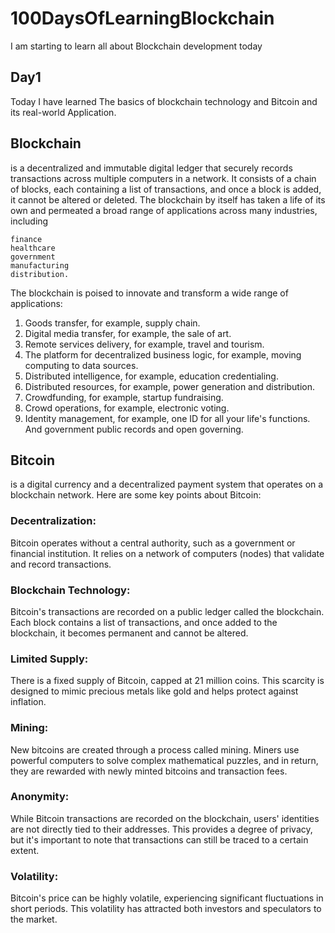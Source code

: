 
# 100DaysOfLearningBlockchain

I am starting to learn all about Blockchain development today

## Day1
Today I have learned The basics of blockchain technology and Bitcoin and its real-world Application.

## Blockchain
 is a decentralized and immutable digital ledger that securely records transactions across multiple computers in a network. It consists of a chain of blocks, each containing a list of transactions, and once a block is added, it cannot be altered or deleted.
The blockchain by itself has taken a life of its own and permeated a broad range of applications across many industries, including
```
finance
healthcare
government
manufacturing
distribution.

```
The blockchain is poised to innovate and transform a wide range of applications:
1. Goods transfer, for example, supply chain. 
2. Digital media transfer, for example, the sale of art.
3. Remote services delivery, for example, travel and tourism. 
4. The platform for decentralized business logic, for example, moving computing to data sources.
5. Distributed intelligence, for example, education credentialing.
6. Distributed resources, for example, power generation and distribution. 
7. Crowdfunding, for example, startup fundraising. 
8. Crowd operations, for example, electronic voting. 
9. Identity management, for example, one ID for all your life's functions.
And government public records and open governing.

## Bitcoin 
is a digital currency and a decentralized payment system that operates on a blockchain network. Here are some key points about Bitcoin:

 ### Decentralization:
  Bitcoin operates without a central authority, such as a government or financial institution. It relies on a network of computers (nodes) that validate and record transactions.

### Blockchain Technology:
 Bitcoin's transactions are recorded on a public ledger called the blockchain. Each block contains a list of transactions, and once added to the blockchain, it becomes permanent and cannot be altered.

### Limited Supply: 
There is a fixed supply of Bitcoin, capped at 21 million coins. This scarcity is designed to mimic precious metals like gold and helps protect against inflation.

### Mining:
 New bitcoins are created through a process called mining. Miners use powerful computers to solve complex mathematical puzzles, and in return, they are rewarded with newly minted bitcoins and transaction fees.

### Anonymity:
 While Bitcoin transactions are recorded on the blockchain, users' identities are not directly tied to their addresses. This provides a degree of privacy, but it's important to note that transactions can still be traced to a certain extent.

### Volatility:
 Bitcoin's price can be highly volatile, experiencing significant fluctuations in short periods. This volatility has attracted both investors and speculators to the market.
